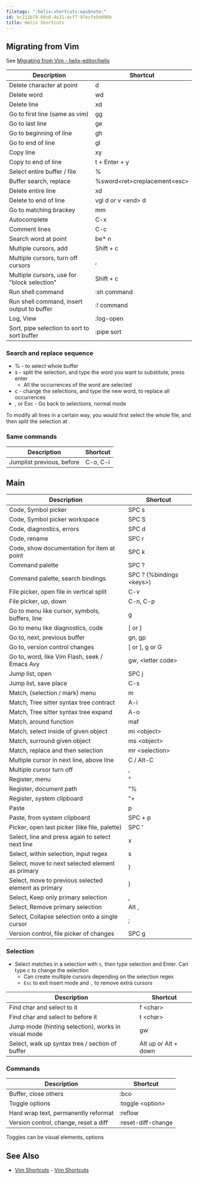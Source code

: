 ```yaml
---
filetags: ":helix:shortcuts:epubnote:"
id: bc213b79-60c0-4e31-acf7-97ecfe5dd98b
title: Helix Shortcuts
---
```


## Migrating from Vim

See [Migrating from Vim -
helix-editor/helix](https://github.com/helix-editor/helix/wiki/Migrating-from-Vim)

| Description                                 | Shortcut                         |
|---------------------------------------------|----------------------------------|
| Delete character at point                   | d                                |
| Delete word                                 | wd                               |
| Delete line                                 | xd                               |
| Go to first line (same as vim)              | gg                               |
| Go to last line                             | ge                               |
| Go to beginning of line                     | gh                               |
| Go to end of line                           | gl                               |
| Copy line                                   | xy                               |
| Copy to end of line                         | t + Enter + y                    |
| Select entire buffer / file                 | %                                |
| Buffer search, replace                      | %sword\<ret\>creplacement\<esc\> |
| Delete entire line                          | xd                               |
| Delete to end of line                       | vgl d or v \<end\> d             |
| Go to matching brackey                      | mm                               |
| Autocomplete                                | C-x                              |
| Comment lines                               | C-c                              |
| Search word at point                        | be\* n                           |
| Multiple cursors, add                       | Shift + c                        |
| Multiple cursors, turn off cursors          | ,                                |
| Multiple cursors, use for "block selection" | Shift + c                        |
| Run shell command                           | :sh command                      |
| Run shell command, insert output to buffer  | :! command                       |
| Log, View                                   | :log-open                        |
| Sort, pipe selection to sort to sort buffer | :pipe sort                       |

### Search and replace sequence

- % - to select whole buffer
- s - split the selection, and type the word you want to substitute,
  press enter
  - All the occurrences of the word are selected
- c - change the selections, and type the new word, to replace all
  occurrences
- , or Esc - Go back to selections, normal mode

To modify all lines in a certain way, you would first select the whole
file, and then split the selection at .

### Same commands

| Description               | Shortcut |
|---------------------------|----------|
| Jumplist previous, before | C-o, C-i |

## Main

| Description                                          | Shortcut                   |
|------------------------------------------------------|----------------------------|
| Code, Symbol picker                                  | SPC s                      |
| Code, Symbol picker workspace                        | SPC S                      |
| Code, diagnostics, errors                            | SPC d                      |
| Code, rename                                         | SPC r                      |
| Code, show documentation for item at point           | SPC k                      |
| Command palette                                      | SPC ?                      |
| Command palette, search bindings                     | SPC ? (%bindings \<keys\>) |
| File picker, open file in vertical split             | C-v                        |
| File picker, up, down                                | C-n, C-p                   |
| Go to menu like cursor, symbols, buffers, line       | g                          |
| Go to menu like diagnostics, code                    | \[ or \]                   |
| Go to, next, previous buffer                         | gn, gp                     |
| Go to, version control changes                       | \[ or \], g or G           |
| Go to, word, like Vim Flash, seek / Emacs Avy        | gw, \<letter code\>        |
| Jump list, open                                      | SPC j                      |
| Jump list, save place                                | C-s                        |
| Match, (selection / mark) menu                       | m                          |
| Match, Tree sitter syntax tree contract              | A-i                        |
| Match, Tree sitter syntax tree expand                | A-o                        |
| Match, around function                               | maf                        |
| Match, select inside of given object                 | mi \<object\>              |
| Match, surround given object                         | ms \<object\>              |
| Match, replace and then selection                    | mr \<selection\>           |
| Multiple cursor in next line, above line             | C / Alt-C                  |
| Multiple cursor turn off                             | ,                          |
| Register, menu                                       | "                          |
| Register, document path                              | "%                         |
| Register, system clipboard                           | "+                         |
| Paste                                                | p                          |
| Paste, from system clipboard                         | SPC + p                    |
| Picker, open last picker (like file, palette)        | SPC '                      |
| Select, line and press again to select next line     | x                          |
| Select, within selection, input regex                | s                          |
| Select, move to next selected element as primary     | )                          |
| Select, move to previous selected element as primary | )                          |
| Select, Keep only primary selection                  | ,                          |
| Select, Remove primary selection                     | Alt ,                      |
| Select, Collapse selection onto a single cursor      | ;                          |
| Version control, file picker of changes              | SPC g                      |

### Selection

- Select matches in a selection with `s`, then type selection and Enter.
  Can type c to change the selection
  - Can create multiple cursors depending on the selection regex
  - `Esc` to exit insert mode and `,` to remove extra cursors

| Description                                         | Shortcut             |
|-----------------------------------------------------|----------------------|
| Find char and select to it                          | f \<char\>           |
| Find char and select to before it                   | t \<char\>           |
| Jump mode (hinting selection), works in visual mode | gw                   |
| Select, walk up syntax tree / section of buffer     | Alt up or Alt + down |

### Commands

| Description                           | Shortcut           |
|---------------------------------------|--------------------|
| Buffer, close others                  | :bco               |
| Toggle options                        | :toggle \<option\> |
| Hard wrap text, permanently reformat  | :reflow            |
| Version control, change, reset a diff | :reset-diff-change |

Toggles can be visual elements, options

## See Also

- [Vim Shortcuts](../005-computer-shortcuts-vim) - [Vim
  Shortcuts](id:bdb62bfe-56b7-4c13-a1e4-9f91cf4e0bb5)
